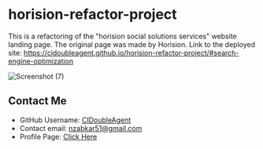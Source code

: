 # horision-refactor-project
This is a refactoring of the "horision social solutions services" website landing page.
The original page was made by Horision.
Link to the deployed site: https://cidoubleagent.github.io/horision-refactor-project/#search-engine-optimization

![Screenshot (7)](https://user-images.githubusercontent.com/85477623/122659180-21804300-d143-11eb-8628-ad20486df93d.png)

## Contact Me
* GitHub Username: [CIDoubleAgent](https://github.com/CIDoubleAgent)
* Contact email: [nzabkar51@gmail.com](https://mail.google.com/mail/?view=cm&fs=1&tf=1&to=nzabkar51@gmail.com)
* Profile Page: [Click Here](https://cidoubleagent.github.io/react-portfolio/)